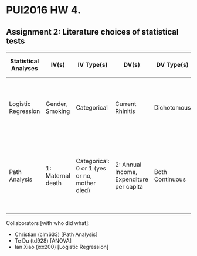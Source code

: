 # PUI2016 HW 4.

## Assignment 2: Literature choices of statistical tests

|Statistical Analyses | IV(s) | IV Type(s) | DV(s) | DV Type(s)| Control Var | Control Var Type | Question to be Answered | H0 | alpha | Link |
|-----------------------|-------|------------|-------|-----------|-------------|------------------|-------------------------|----|-------|--------|
|Logistic Regression | Gender, Smoking| Categorical | Current Rhinitis | Dichotomous | Not Applicatble to Logistic Regression | N.A. | Do gender and smoking have an impact on rhinitis infection? | there is no correlation between current rhinitis, gender, and smoking | 0.05 | http://journals.plos.org/plosone/article?id=10.1371/journal.pone.0094731#pone-0094731-t006|
|Path Analysis|1: Maternal death|Categorical: 0 or 1 (yes or no, mother died)|2: Annual Income, Expenditure per capita|Both Continuous|Control for mother's age, baseline income, baseline expenditure (source: fig. 4)|Age: ordinal. Baselines: continuous.|Does maternal death increase poverty? (source: conclusion)|Maternal death has no or positive increase on income and expenditure over a 12-month timespan.|10%, 5%, and 1% examined (see fig. 5), but nothing set in advance|[link](http://journals.plos.org/plosone/article?id=10.1371/journal.pone.0134756)|

Collaborators [with who did what]:
- Christian (clm633) [Path Analysis]
- Te Du (td928) [ANOVA]
- Ian Xiao (ixx200) [Logistic Regression]
